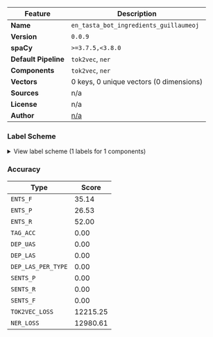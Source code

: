| Feature | Description |
| --- | --- |
| **Name** | `en_tasta_bot_ingredients_guillaumeoj` |
| **Version** | `0.0.9` |
| **spaCy** | `>=3.7.5,<3.8.0` |
| **Default Pipeline** | `tok2vec`, `ner` |
| **Components** | `tok2vec`, `ner` |
| **Vectors** | 0 keys, 0 unique vectors (0 dimensions) |
| **Sources** | n/a |
| **License** | n/a |
| **Author** | [n/a]() |

### Label Scheme

<details>

<summary>View label scheme (1 labels for 1 components)</summary>

| Component | Labels |
| --- | --- |
| **`ner`** | `Ingredient` |

</details>

### Accuracy

| Type | Score |
| --- | --- |
| `ENTS_F` | 35.14 |
| `ENTS_P` | 26.53 |
| `ENTS_R` | 52.00 |
| `TAG_ACC` | 0.00 |
| `DEP_UAS` | 0.00 |
| `DEP_LAS` | 0.00 |
| `DEP_LAS_PER_TYPE` | 0.00 |
| `SENTS_P` | 0.00 |
| `SENTS_R` | 0.00 |
| `SENTS_F` | 0.00 |
| `TOK2VEC_LOSS` | 12215.25 |
| `NER_LOSS` | 12980.61 |